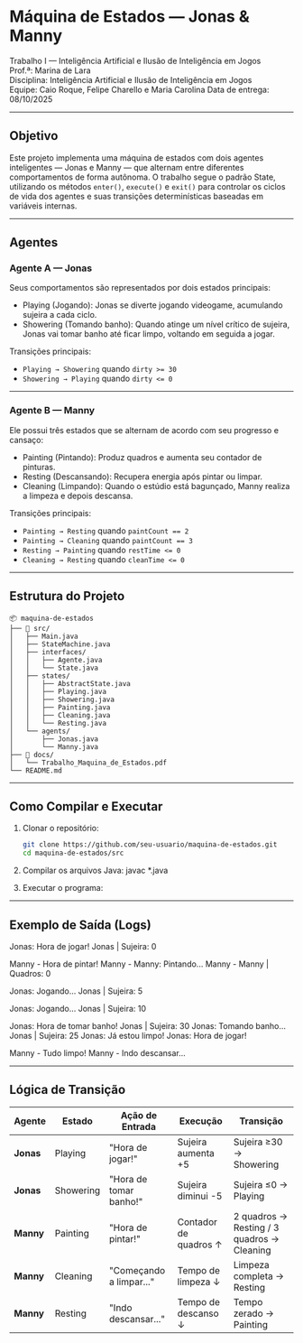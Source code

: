 ﻿# Máquina de Estados — Jonas & Manny

Trabalho I — Inteligência Artificial e Ilusão de Inteligência em Jogos  
Prof.ª: Marina de Lara  
Disciplina: Inteligência Artificial e Ilusão de Inteligência em Jogos  
Equipe: Caio Roque, Felipe Charello e Maria Carolina 
Data de entrega: 08/10/2025  

---

## Objetivo
Este projeto implementa uma máquina de estados com dois agentes inteligentes — Jonas e Manny — que alternam entre diferentes comportamentos de forma autônoma.
O trabalho segue o padrão State, utilizando os métodos `enter()`, `execute()` e `exit()` para controlar os ciclos de vida dos agentes e suas transições determinísticas baseadas em variáveis internas.

---

## Agentes

### Agente A — Jonas
Seus comportamentos são representados por dois estados principais:

- Playing (Jogando): Jonas se diverte jogando videogame, acumulando sujeira a cada ciclo.  
- Showering (Tomando banho): Quando atinge um nível crítico de sujeira, Jonas vai tomar banho até ficar limpo, voltando em seguida a jogar.

Transições principais:
- `Playing → Showering` quando `dirty >= 30`
- `Showering → Playing` quando `dirty <= 0`

---

### Agente B — Manny
Ele possui três estados que se alternam de acordo com seu progresso e cansaço:

- Painting (Pintando): Produz quadros e aumenta seu contador de pinturas.  
- Resting (Descansando): Recupera energia após pintar ou limpar.  
- Cleaning (Limpando): Quando o estúdio está bagunçado, Manny realiza a limpeza e depois descansa.

Transições principais:
- `Painting → Resting` quando `paintCount == 2`
- `Painting → Cleaning` quando `paintCount == 3`
- `Resting → Painting` quando `restTime <= 0`
- `Cleaning → Resting` quando `cleanTime <= 0`

---

## Estrutura do Projeto
```
📦 maquina-de-estados
├── 📁 src/
│   ├── Main.java
│   ├── StateMachine.java
│   ├── interfaces/
│   │   ├── Agente.java
│   │   └── State.java
│   ├── states/
│   │   ├── AbstractState.java
│   │   ├── Playing.java
│   │   ├── Showering.java
│   │   ├── Painting.java
│   │   ├── Cleaning.java
│   │   └── Resting.java
│   └── agents/
│       ├── Jonas.java
│       └── Manny.java
├── 📁 docs/
│   └── Trabalho_Maquina_de_Estados.pdf
└── README.md

```
---

## Como Compilar e Executar

1. Clonar o repositório:
   ```bash
   git clone https://github.com/seu-usuario/maquina-de-estados.git
   cd maquina-de-estados/src

2. Compilar os arquivos Java:
    javac *.java

3. Executar o programa:

---

## Exemplo de Saída (Logs)

Jonas: Hora de jogar!
Jonas | Sujeira: 0

Manny - Hora de pintar!
Manny - Manny: Pintando...
Manny - Manny | Quadros: 0

Jonas: Jogando...
Jonas | Sujeira: 5

Jonas: Jogando...
Jonas | Sujeira: 10

Jonas: Hora de tomar banho!
Jonas | Sujeira: 30
Jonas: Tomando banho...
Jonas | Sujeira: 25
Jonas: Já estou limpo!
Jonas: Hora de jogar!

Manny - Tudo limpo!
Manny - Indo descansar...

---

## Lógica de Transição 
| Agente    | Estado    | Ação de Entrada         | Execução              | Transição                                  |
| --------- | --------- | ----------------------- | --------------------- | ------------------------------------------ |
| **Jonas** | Playing   | "Hora de jogar!"        | Sujeira aumenta +5    | Sujeira ≥30 → Showering                    |
| **Jonas** | Showering | "Hora de tomar banho!"  | Sujeira diminui -5    | Sujeira ≤0 → Playing                       |
| **Manny** | Painting  | "Hora de pintar!"       | Contador de quadros ↑ | 2 quadros → Resting / 3 quadros → Cleaning |
| **Manny** | Cleaning  | "Começando a limpar..." | Tempo de limpeza ↓    | Limpeza completa → Resting                 |
| **Manny** | Resting   | "Indo descansar..."     | Tempo de descanso ↓   | Tempo zerado → Painting                    |

